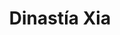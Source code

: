 ﻿---
title: "Dinastía Xia"
permalink: periodes_132.html
layout: periode
dataInici: -2070
dataFi: -1060
sidebar: periodes
pares:
  - 144:
    title: "Dinastías Chinas"
    dataInici: "(-2070)"
    dataFi: "(420)"

fills:
jocsPrincipals:
jocsEscenaris:
jocsEpoca:
jocsEpocaEscenaris:
  - title: "Anachronism"
    bggId: 14038
    escenari: "Jie the Tyrant"
    dataInici: -1728
    dataFi: -1675

---
